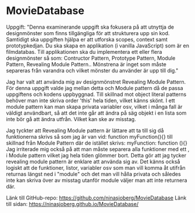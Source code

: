 # MovieDatabase

Uppgift:
"Denna examinerande uppgift ska fokusera på att utnyttja de designmönster som finns tillgängliga för att strukturera upp sin kod. Samtidigt ska uppgiften hjälpa er att utforska scopes, context samt prototypkedjan. Du ska skapa en applikation (i vanilla JavaScript) som är en filmdatabas. Till applikationen ska du implementera ett eller flera designmönster så som: Contructor Pattern, Prototype Pattern, Module Pattern, Revealing Module Pattern.. Mönstrena är inget som måste separeras från varandra och vilket mönster du använder är upp till dig."



Jag har valt att använda mig av designmönstret Revealing Module Pattern. För denna uppgift valde jag mellan detta och Module pattern då de passa uppgiftens och kodens uppbyggnad. Till skillnad mot object literal patterns behöver man inte skriva order 'this' hela tiden, vilket känns skönt. I ett module pattern kan man skapa privata variabler osv, vilket i många fall är väldigt användbart, så att det inte går att ändra på säg objekt i en lista som inte bör gå att ändra utfrån. Vilket kan ske av misstag. 

Jag tyckter att Revealing Module pattern är lättare att ta till sig då funktionerna skrivs så som jag är van vid: function myFunction(){} till skillnad från Module Pattern där de istället skrivs: myFunction: function (){} Jag irriterade mig också på att man måste separera alla funktioner med ett , i Module pattern vilket jag hela tiden glömmer bort. Detta gör att jag tycker revealing module pattern är enklare att använda sig av. Det känns också logiskt att de funktioner, listor, variabler osv som man vill komma åt utifrån returnas längst ned i "module" och det man vill hålla privata och således inte kan skriva över av misstag utanför module väljer man att inte returnera där. 


Länk till GitHub-repo: https://github.com/ninasjoberg/MovieDatabase
Länk till sidan: https://ninasjoberg.github.io/MovieDatabase/